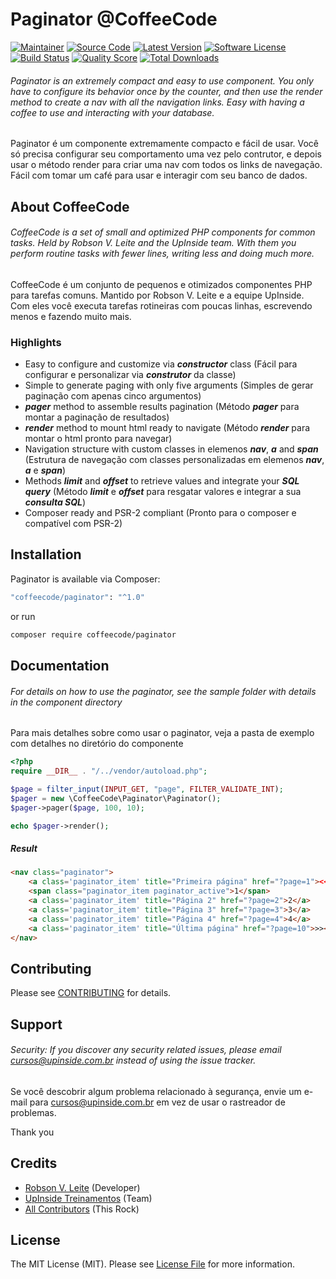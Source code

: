 # Paginator @CoffeeCode

[![Maintainer](http://img.shields.io/badge/maintainer-@robsonvleite-blue.svg?style=flat-square)](https://twitter.com/robsonvleite)
[![Source Code](http://img.shields.io/badge/source-coffeecode/paginator-blue.svg?style=flat-square)](https://github.com/robsonvleite/paginator)
[![Latest Version](https://img.shields.io/github/release/robsonvleite/paginator.svg?style=flat-square)](https://github.com/robsonvleite/paginator/releases)
[![Software License](https://img.shields.io/badge/license-MIT-brightgreen.svg?style=flat-square)](LICENSE)
[![Build Status](https://scrutinizer-ci.com/g/robsonvleite/paginator/badges/build.png?b=master&style=flat-square)](https://scrutinizer-ci.com/g/robsonvleite/paginator/build-status/master)
[![Quality Score](https://img.shields.io/scrutinizer/g/robsonvleite/paginator.svg?style=flat-square)](https://scrutinizer-ci.com/g/robsonvleite/paginator)
[![Total Downloads](https://img.shields.io/packagist/dt/coffeecode/paginator.svg?style=flat-square)](https://packagist.org/packages/coffeecode/paginator)

###### Paginator is an extremely compact and easy to use component. You only have to configure its behavior once by the counter, and then use the render method to create a nav with all the navigation links. Easy with having a coffee to use and interacting with your database.

Paginator é um componente extremamente compacto e fácil de usar. Você só precisa configurar seu comportamento uma vez pelo contrutor, e depois usar o método render para criar uma nav com todos os links de navegação. Fácil com tomar um café para usar e interagir com seu banco de dados.

## About CoffeeCode

###### CoffeeCode is a set of small and optimized PHP components for common tasks. Held by Robson V. Leite and the UpInside team. With them you perform routine tasks with fewer lines, writing less and doing much more.

CoffeeCode é um conjunto de pequenos e otimizados componentes PHP para tarefas comuns. Mantido por Robson V. Leite e a equipe UpInside. Com eles você executa tarefas rotineiras com poucas linhas, escrevendo menos e fazendo muito mais.

### Highlights


- Easy to configure and customize via ***constructor*** class (Fácil para configurar e personalizar via ***construtor*** da classe)
- Simple to generate paging with only five arguments (Simples de gerar paginação com apenas cinco argumentos)
- ***pager*** method to assemble results pagination (Método ***pager*** para montar a paginação de resultados)
- ***render*** method to mount html ready to navigate (Método ***render*** para montar o html pronto para navegar)
- Navigation structure with custom classes in elemenos ***nav***, ***a*** and ***span*** (Estrutura de navegação com classes personalizadas em elemenos ***nav***, ***a*** e ***span***)
- Methods ***limit*** and ***offset*** to retrieve values ​​and integrate your ***SQL query*** (Método ***limit*** e ***offset*** para resgatar valores e integrar a sua ***consulta SQL***)
- Composer ready and PSR-2 compliant (Pronto para o composer e compatível com PSR-2)

## Installation

Paginator is available via Composer:

```bash
"coffeecode/paginator": "^1.0"
```

or run

```bash
composer require coffeecode/paginator
```

## Documentation

###### For details on how to use the paginator, see the sample folder with details in the component directory

Para mais detalhes sobre como usar o paginator, veja a pasta de exemplo com detalhes no diretório do componente

```php
<?php
require __DIR__ . "/../vendor/autoload.php";

$page = filter_input(INPUT_GET, "page", FILTER_VALIDATE_INT);
$pager = new \CoffeeCode\Paginator\Paginator();
$pager->pager($page, 100, 10);

echo $pager->render();
```

##### Result

````html
<nav class="paginator">
    <a class='paginator_item' title="Primeira página" href="?page=1"><<</a>
    <span class="paginator_item paginator_active">1</span>
    <a class='paginator_item' title="Página 2" href="?page=2">2</a>
    <a class='paginator_item' title="Página 3" href="?page=3">3</a>
    <a class='paginator_item' title="Página 4" href="?page=4">4</a>
    <a class='paginator_item' title="Última página" href="?page=10">>></a>
</nav>
````

## Contributing

Please see [CONTRIBUTING](https://github.com/robsonvleite/paginator/blob/master/CONTRIBUTING.md) for details.

## Support

###### Security: If you discover any security related issues, please email cursos@upinside.com.br instead of using the issue tracker.

Se você descobrir algum problema relacionado à segurança, envie um e-mail para cursos@upinside.com.br em vez de usar o rastreador de problemas.

Thank you

## Credits

- [Robson V. Leite](https://github.com/robsonvleite) (Developer)
- [UpInside Treinamentos](https://github.com/upinside) (Team)
- [All Contributors](https://github.com/robsonvleite/paginator/contributors) (This Rock)

## License

The MIT License (MIT). Please see [License File](https://github.com/robsonvleite/paginator/blob/master/LICENSE) for more information.